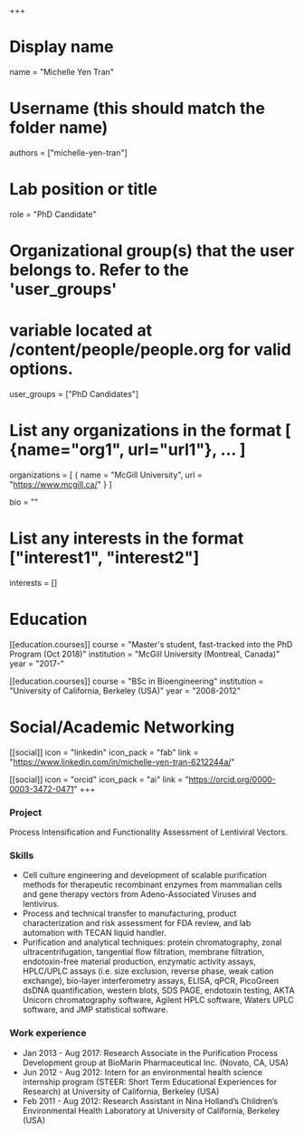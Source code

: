+++
# Display name
name = "Michelle Yen Tran"

# Username (this should match the folder name)
authors = ["michelle-yen-tran"]

# Lab position or title
role = "PhD Candidate"

# Organizational group(s) that the user belongs to. Refer to the 'user_groups'
# variable located at /content/people/people.org for valid options.
user_groups = ["PhD Candidates"]

# List any organizations in the format [ {name="org1", url="url1"}, ... ]
organizations = [ { name = "McGill University", url = "https://www.mcgill.ca/" } ]

bio = ""

# List any interests in the format ["interest1", "interest2"]
interests = []

# Education
[[education.courses]]
  course = "Master's student, fast-tracked into the PhD Program (Oct 2018)"
  institution = "McGill University (Montreal, Canada)"
  year = "2017-"

[[education.courses]]
  course = "BSc in Bioengineering"
  institution = "University of California, Berkeley (USA)"
  year = "2008-2012"

# Social/Academic Networking
[[social]]
  icon = "linkedin"
  icon_pack = "fab"
  link = "https://www.linkedin.com/in/michelle-yen-tran-6212244a/"

[[social]]
  icon = "orcid"
  icon_pack = "ai"
  link = "https://orcid.org/0000-0003-3472-0471"
+++

### Project
Process Intensification and Functionality Assessment of Lentiviral Vectors.

### Skills
- Cell culture engineering and development of scalable purification methods for
  therapeutic recombinant enzymes from mammalian cells and gene therapy vectors
  from Adeno-Associated Viruses and lentivirus.
- Process and technical transfer to manufacturing, product characterization and
  risk assessment for FDA review, and lab automation with TECAN liquid handler.
- Purification and analytical techniques: protein chromatography, zonal
  ultracentrifugation, tangential flow filtration, membrane filtration,
  endotoxin-free material production, enzymatic activity assays, HPLC/UPLC
  assays (i.e. size exclusion, reverse phase, weak cation exchange), bio-layer
  interferometry assays, ELISA, qPCR, PicoGreen dsDNA quantification, western
  blots, SDS PAGE, endotoxin testing, AKTA Unicorn chromatography software,
  Agilent HPLC software, Waters UPLC software, and JMP statistical software.

### Work experience
- Jan 2013 - Aug 2017: Research Associate in the Purification Process
  Development group at BioMarin Pharmaceutical Inc. (Novato, CA, USA)
- Jun 2012 - Aug 2012: Intern for an environmental health science internship
  program (STEER: Short Term Educational Experiences for Research) at University
  of California, Berkeley (USA)
- Feb 2011 - Aug 2012: Research Assistant in Nina Holland’s Children’s
  Environmental Health Laboratory at University of California, Berkeley (USA)
